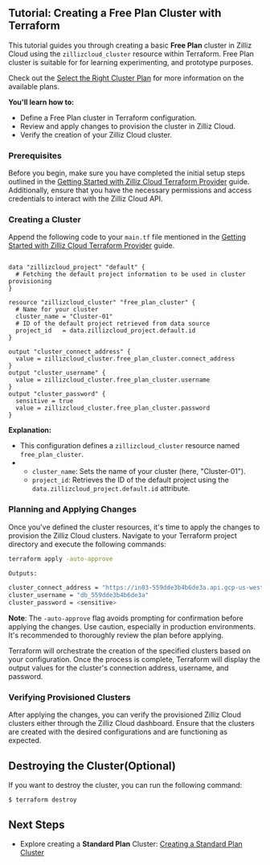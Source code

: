 ## Tutorial: Creating a Free Plan Cluster with Terraform

This tutorial guides you through creating a basic **Free Plan** cluster in Zilliz Cloud using the `zillizcloud_cluster` resource within Terraform. Free Plan cluster is suitable for for learning experimenting, and prototype purposes.

Check out the [Select the Right Cluster Plan](https://docs.zilliz.com/docs/select-zilliz-cloud-service-plans) for more information on the available plans.

**You'll learn how to:**

- Define a Free Plan cluster in Terraform configuration.
- Review and apply changes to provision the cluster in Zilliz Cloud.
- Verify the creation of your Zilliz Cloud cluster.

### Prerequisites

Before you begin, make sure you have completed the initial setup steps outlined in the [Getting Started with Zilliz Cloud Terraform Provider](./get-start.md) guide. Additionally, ensure that you have the necessary permissions and access credentials to interact with the Zilliz Cloud API.

### Creating a Cluster

Append the following code to your `main.tf` file mentioned in the [Getting Started with Zilliz Cloud Terraform Provider](./get-start.md) guide.


```hcl

data "zillizcloud_project" "default" {
  # Fetching the default project information to be used in cluster provisioning
}

resource "zillizcloud_cluster" "free_plan_cluster" {
  # Name for your cluster
  cluster_name = "Cluster-01"
  # ID of the default project retrieved from data source
  project_id   = data.zillizcloud_project.default.id 
}

output "cluster_connect_address" {
  value = zillizcloud_cluster.free_plan_cluster.connect_address
}
output "cluster_username" {
  value = zillizcloud_cluster.free_plan_cluster.username
}
output "cluster_password" {
  sensitive = true
  value = zillizcloud_cluster.free_plan_cluster.password
}
```


**Explanation:**

- This configuration defines a `zillizcloud_cluster` resource named `free_plan_cluster`.
- * `cluster_name`: Sets the name of your cluster (here, "Cluster-01").
  * `project_id`: Retrieves the ID of the default project using the `data.zillizcloud_project.default.id` attribute.

### Planning and Applying Changes

Once you've defined the cluster resources, it's time to apply the changes to provision the Zilliz Cloud clusters. Navigate to your Terraform project directory and execute the following commands:

```bash
terraform apply -auto-approve

Outputs:

cluster_connect_address = "https://in03-559dde3b4b6de3a.api.gcp-us-west1.zillizcloud.com"
cluster_username = "db_559dde3b4b6de3a"
cluster_password = <sensitive>
```

**Note**: The `-auto-approve` flag avoids prompting for confirmation before applying the changes. Use caution, especially in production environments. It's recommended to thoroughly review the plan before applying.

Terraform will orchestrate the creation of the specified clusters based on your configuration. Once the process is complete, Terraform will display the output values for the cluster's connection address, username, and password.

### Verifying Provisioned Clusters

After applying the changes, you can verify the provisioned Zilliz Cloud clusters either through the Zilliz Cloud dashboard. Ensure that the clusters are created with the desired configurations and are functioning as expected.

## Destroying the Cluster(Optional)
If you want to destroy the cluster, you can run the following command:
```
$ terraform destroy
```

## Next Steps
- Explore creating a **Standard Plan** Cluster: [Creating a Standard Plan Cluster](./create-a-standard-cluster.md)
